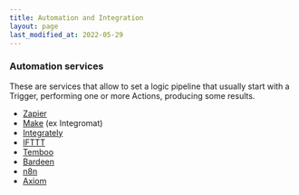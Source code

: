 ```yaml
---
title: Automation and Integration
layout: page
last_modified_at: 2022-05-29
---
```


### Automation services

These are services that allow to set a logic pipeline that usually start with a Trigger, performing one or more Actions, producing some results.

- [Zapier](https://zapier.com/)
- [Make](https://www.make.com/) (ex Integromat)
- [Integrately](https://integrately.com)
- [IFTTT](https://ifttt.com/)
- [Temboo](https://temboo.com/)
- [Bardeen](https://www.bardeen.ai/)
- [n8n](https://n8n.io)
- [Axiom](https://axiom.ai)

